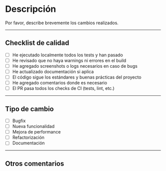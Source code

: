 # Descripción

Por favor, describe brevemente los cambios realizados.

---

## Checklist de calidad

- [ ] He ejecutado localmente todos los tests y han pasado
- [ ] He revisado que no haya warnings ni errores en el build
- [ ] He agregado screenshots o logs necesarios en caso de bugs
- [ ] He actualizado documentación si aplica
- [ ] El código sigue los estándares y buenas prácticas del proyecto
- [ ] He agregado comentarios donde es necesario
- [ ] El PR pasa todos los checks de CI (tests, lint, etc.)

---

## Tipo de cambio

- [ ] Bugfix
- [ ] Nueva funcionalidad
- [ ] Mejora de performance
- [ ] Refactorización
- [ ] Documentación

---

## Otros comentarios
